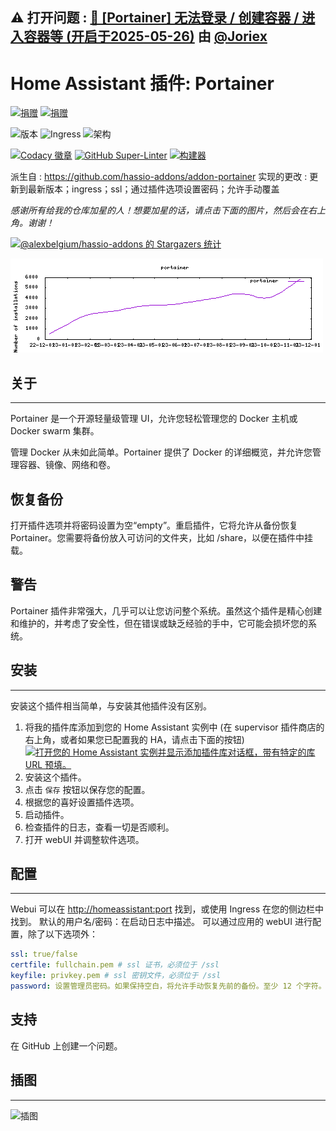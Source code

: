 ## &#9888; 打开问题 : [🐛 [Portainer] 无法登录 / 创建容器 / 进入容器等 (开启于2025-05-26)](https://github.com/alexbelgium/hassio-addons/issues/1877) 由 [@Joriex](https://github.com/Joriex)

# Home Assistant 插件: Portainer

[![捐赠][donation-badge]](https://www.buymeacoffee.com/alexbelgium)
[![捐赠][paypal-badge]](https://www.paypal.com/donate/?hosted_button_id=DZFULJZTP3UQA)

![版本](https://img.shields.io/badge/dynamic/json?label=Version&query=%24.version&url=https%3A%2F%2Fraw.githubusercontent.com%2Falexbelgium%2Fhassio-addons%2Fmaster%2Fportainer%2Fconfig.json)
![Ingress](https://img.shields.io/badge/dynamic/json?label=Ingress&query=%24.ingress&url=https%3A%2F%2Fraw.githubusercontent.com%2Falexbelgium%2Fhassio-addons%2Fmaster%2Fportainer%2Fconfig.json)
![架构](https://img.shields.io/badge/dynamic/json?color=success&label=Arch&query=%24.arch&url=https%3A%2F%2Fraw.githubusercontent.com%2Falexbelgium%2Fhassio-addons%2Fmaster%2Fportainer%2Fconfig.json)

[![Codacy 徽章](https://app.codacy.com/project/badge/Grade/9c6cf10bdbba45ecb202d7f579b5be0e)](https://www.codacy.com/gh/alexbelgium/hassio-addons/dashboard?utm_source=github.com&utm_medium=referral&utm_content=alexbelgium/hassio-addons&utm_campaign=Badge_Grade)
[![GitHub Super-Linter](https://img.shields.io/github/actions/workflow/status/alexbelgium/hassio-addons/weekly-supelinter.yaml?label=Lint%20code%20base)](https://github.com/alexbelgium/hassio-addons/actions/workflows/weekly-supelinter.yaml)
[![构建器](https://img.shields.io/github/actions/workflow/status/alexbelgium/hassio-addons/onpush_builder.yaml?label=Builder)](https://github.com/alexbelgium/hassio-addons/actions/workflows/onpush_builder.yaml)

[donation-badge]: https://img.shields.io/badge/给我买一杯咖啡%20(不%20支持%20paypal)-%23d32f2f?logo=buy-me-a-coffee&style=flat&logoColor=white
[paypal-badge]: https://img.shields.io/badge/给我买一杯咖啡%20使用%20Paypal-0070BA?logo=paypal&style=flat&logoColor=white

派生自 : https://github.com/hassio-addons/addon-portainer
实现的更改 : 更新到最新版本；ingress；ssl；通过插件选项设置密码；允许手动覆盖

_感谢所有给我的仓库加星的人！想要加星的话，请点击下面的图片，然后会在右上角。谢谢！_

[![@alexbelgium/hassio-addons 的 Stargazers 统计](https://raw.githubusercontent.com/alexbelgium/hassio-addons/master/.github/stars2.svg)](https://github.com/alexbelgium/hassio-addons/stargazers)

![下载演变](https://raw.githubusercontent.com/alexbelgium/hassio-addons/master/portainer/stats.png)

## 关于

---

Portainer 是一个开源轻量级管理 UI，允许您轻松管理您的 Docker 主机或 Docker swarm 集群。

管理 Docker 从未如此简单。Portainer 提供了 Docker 的详细概览，并允许您管理容器、镜像、网络和卷。

## 恢复备份

打开插件选项并将密码设置为空“empty”。重启插件，它将允许从备份恢复 Portainer。您需要将备份放入可访问的文件夹，比如 /share，以便在插件中挂载。

## 警告

Portainer 插件非常强大，几乎可以让您访问整个系统。虽然这个插件是精心创建和维护的，并考虑了安全性，但在错误或缺乏经验的手中，它可能会损坏您的系统。

## 安装

---

安装这个插件相当简单，与安装其他插件没有区别。

1. 将我的插件库添加到您的 Home Assistant 实例中 (在 supervisor 插件商店的右上角，或者如果您已配置我的 HA，请点击下面的按钮)
   [![打开您的 Home Assistant 实例并显示添加插件库对话框，带有特定的库 URL 预填。](https://my.home-assistant.io/badges/supervisor_add_addon_repository.svg)](https://my.home-assistant.io/redirect/supervisor_add_addon_repository/?repository_url=https%3A%2F%2Fgithub.com%2Falexbelgium%2Fhassio-addons)
2. 安装这个插件。
3. 点击 `保存` 按钮以保存您的配置。
4. 根据您的喜好设置插件选项。
5. 启动插件。
6. 检查插件的日志，查看一切是否顺利。
7. 打开 webUI 并调整软件选项。

## 配置

---

Webui 可以在 <http://homeassistant:port> 找到，或使用 Ingress 在您的侧边栏中找到。
默认的用户名/密码：在启动日志中描述。
可以通过应用的 webUI 进行配置，除了以下选项外：

```yaml
ssl: true/false
certfile: fullchain.pem # ssl 证书，必须位于 /ssl
keyfile: privkey.pem # ssl 密钥文件，必须位于 /ssl
password: 设置管理员密码。如果保持空白，将允许手动恢复先前的备份。至少 12 个字符。
```

## 支持

在 GitHub 上创建一个问题。

## 插图

---

![插图](https://github.com/hassio-addons/addon-portainer/raw/main/images/screenshot.png)